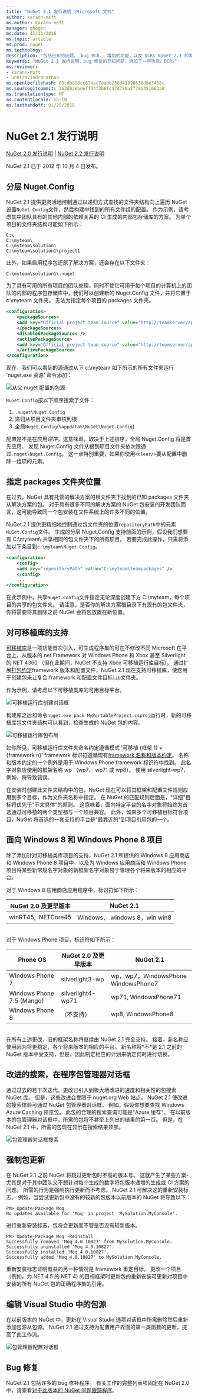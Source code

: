 ```yaml
---
title: "NuGet 2.1 发行说明 |Microsoft 文档"
author: karann-msft
ms.author: karann-msft
manager: ghogen
ms.date: 11/11/2016
ms.topic: article
ms.prod: nuget
ms.technology: 
description: "包括已知的问题、 bug 修复、 增加的功能，以及 DCRs NuGet 2.1 的发行说明。"
keywords: "NuGet 2.1 发行说明，bug 修复的已知问题，添加了一些功能，DCRs"
ms.reviewer:
- karann-msft
- unniravindranathan
ms.openlocfilehash: 05cdb898cc674ac7eadb238d41896638d8e3488c
ms.sourcegitcommit: 262d026beeffd4f3b6fc47d780a2f701451663a8
ms.translationtype: MT
ms.contentlocale: zh-CN
ms.lasthandoff: 01/25/2018
---
```

# <a name="nuget-21-release-notes"></a>NuGet 2.1 发行说明

[NuGet 2.0 发行说明](../release-notes/nuget-2.0.md) | [NuGet 2.2 发行说明](../release-notes/nuget-2.2.md)

NuGet 2.1 已于 2012 年 10 月 4 日发布。

## <a name="hierarchical-nugetconfig"></a>分层 Nuget.Config
NuGet 2.1 提供更灵活地控制通过以递归方式查找的文件夹结构向上遍历 NuGet 设置`NuGet.Config`文件，然后构建中找到的所有文件组的配置。  作为示例，请考虑其中团队具有的其他内部的依赖关系的 CI 生成的内部包存储库的方案。 为单个项目的文件夹结构可能如下所示：

    C:\
    C:\myteam\
    C:\myteam\solution1
    C:\myteam\solution1\project1

此外，如果启用程序包还原了解决方案，还会存在以下文件夹：

    C:\myteam\solution1\.nuget

为了具有可用的所有项目的团队处理，同时不使它可用于每个项目的计算机上的团队的内部的程序包存储库中，我们可以创建新的 Nuget.Config 文件，并将它置于 c:\myteam 文件夹。 无法为指定每个项目的 packages 文件夹。

```xml
<configuration>
    <packageSources>
    <add key="Official project team source" value="http://teamserver/api/v2/" />
    </packageSources>
    <disabledPackageSources />
    <activePackageSource>
    <add key="Official project team source" value="http://teamserver/api/v2/" />
    </activePackageSource>
</configuration>
```

现在，我们可以看到的源通过从下 c:\myteam 如下所示的所有文件夹运行 'nuget.exe 资源' 命令添加：

![从父 nuget 配置的包源](./media/releasenotes-21-cfg-hierarchy.png)

`NuGet.Config`按以下顺序搜索了文件：

1. `.nuget\Nuget.Config`
2. 递归从项目文件夹审核到根
3. 全局`Nuget.Config`(`%appdata%\NuGet\Nuget.Config`)

配置是不是在应用*逆序*，这意味着，取决于上述排序，全局 Nuget.Config 将是首先应用、 发现 Nuget.Config 文件从根到项目文件夹依次跟通过`.nuget\Nuget.Config`。  这一点特别重要，如果你使用`<clear/>`要从配置中删除一组项的元素。

## <a name="specify-packages-folder-location"></a>指定 packages 文件夹位置
在过去，NuGet 具有托管的解决方案的根文件夹下找到的已知 packages 文件夹从解决方案的包。  对于具有很多不同的解决方案的 NuGet 包安装的开发团队而言，这可能导致同一个包安装在文件系统上的许多不同的位置。

NuGet 2.1 提供更精细地控制通过包文件夹的位置`repositoryPath`中的元素`NuGet.Config`文件。  生成的分层 Nuget.Config 支持前面的示例，假设我们想要有 C:\myteam\ 共享相同的包文件夹下的所有项目。  若要完成此操作，只需将添加以下条目到`c:\myteam\Nuget.Config`。

```xml
<configuration>
    <config>
    <add key="repositoryPath" value="C:\myteam\teampackages" />
    </config>
    ...
</configuration>
```

在此示例中，共享`Nuget.Config`文件指定无论深度创建下方 C:\myteam，每个项目的共享的包文件夹。 请注意，是否你的解决方案根目录下有现有的包文件夹，你将需要将其删除之前 NuGet 会将包放置在新位置。

## <a name="support-for-portable-libraries"></a>对可移植库的支持
[可移植库](/dotnet/standard/cross-platform/cross-platform-development-with-the-portable-class-library)是一项功能首次引入，可生成程序集的可在不修改不同 Microsoft 在平台上，从版本的.net Framework 对 Windows Phone 和 Xbox 甚至 Silverlight 的.NET 4360 （但在此期间，NuGet 不支持 Xbox 可移植运行库目标）。  通过扩展[打包约定](../create-packages/supporting-multiple-target-frameworks.md)framework 版本和配置文件，NuGet 2.1 现在支持可移植库，使您用于创建包来让复合 framework 和配置文件目标`lib`文件夹。

作为示例，请考虑以下可移植类库的可用目标平台。

![可移植运行库创建对话框](./media/releasenotes-21-plib.png)

构建库之后和命令`nuget.exe pack MyPortableProject.csproj`运行时，新的可移植库包文件夹结构可以看到，检查生成的 NuGet 包的内容。

![可移植运行库包布局](./media/releasenotes-21-plib-layout.png)

如你所见，可移植运行库文件夹命名约定遵循模式 '可移植 {框架 1} + {framework n}' framework 标识符遵循现有[framework 名称和版本约定](../schema/target-frameworks.md)。 名称和版本约定的一个例外是用于 Windows Phone framework 标识符中找到。  此名字对象应使用的框架名称 wp （wp7、 wp71 或 wp8）。 使用 silverlight-wp7，例如，将导致错误。

在安装时创建此文件夹结构中的包，NuGet 现在可以将其框架和配置文件规则应用到多个目标，作为文件夹名称中指定。  在 NuGet 的匹配规则后面是，"详细"目标将优先于"不太具体"的原则。  这意味着，面向特定平台的名字对象将始终为首选通过可移植的两个类型都与一个项目兼容。  此外，如果多个可移植目标符合项目，NuGet 将首选的一套支持的平台是"最靠近的"到项目引用包的一个。

## <a name="targeting-windows-8-and-windows-phone-8-projects"></a>面向 Windows 8 和 Windows Phone 8 项目
除了添加针对可移植类库项目的支持，NuGet 2.1 所提供的 Windows 8 应用商店和 Windows Phone 8 项目中，以及为 Windows 应用商店和 Windows Phone 项目将某些新常规名字对象的新框架名字对象易于管理各个将来版本的相应的平台。

对于 Windows 8 应用商店应用程序中，标识符如下所示：

|NuGet 2.0 及更早版本|NuGet 2.1|
|----------------|-----------|
|winRT45, .NETCore45|Windows、 windows 8，win win8|

<br/>
对于 Windows Phone 项目，标识符如下所示：

|Phone OS|NuGet 2.0 及更早版本|NuGet 2.1
|----------------|-----------|-----------|
|Windows Phone 7|silverlight3-wp|wp，wp7，WindowsPhone WindowsPhone7|
|Windows Phone 7.5 (Mango)|silverilght4-wp71|wp71, WindowsPhone71|
|Windows Phone 8|（不支持）|wp8, WindowsPhone8|
<br/>
在所有上述更改，旧的框架名称将继续由 NuGet 2.1 完全支持。  接着，新名称应使用因为将更稳定，各个将来版本的相应的平台。 新名称将*不*是 2.1 之前的 NuGet 版本中受支持，但是，因此制定相应的计划来确定何时进行切换。

## <a name="improved-search-in-package-manager-dialog"></a>改进的搜索，在程序包管理器对话框
通过过去的若干次迭代，更改已引入到极大地改进的速度和相关性的包搜索 NuGet 库。  但是，这些改进会受限于 nuget.org Web 站点。  NuGet 2.1 使改进的搜索体验可通过 NuGet 包管理器对话框。  例如，假设你想要查找 Windows Azure Caching 预览包。  此包的合理的搜索查询可能是"Azure 缓存"。  在以前版本的包管理器对话框中，所需的包将不甚至上列出的结果的第一页。  但是，在 NuGet 2.1 中，所需的包现在显示在搜索结果顶部。

![包管理器对话框搜索](./media/releasenotes-21-vsdlg-search.png)

## <a name="force-package-update"></a>强制包更新
在 NuGet 2.1 之前 NuGet 将跳过更新包时不高的版本号。  这就产生了某些方案-尤其是对于其中团队又不想针对每个生成的数字将包版本递增的生成或 CI 方案的问题。  所需的行为是强制执行更新而不考虑。  NuGet 2.1 可解决这的重新安装标志。  例如，当尝试更新包中没有的较新的包版本以前版本的 NuGet 将导致以下：

    PM> Update-Package Moq
    No updates available for 'Moq' in project 'MySolution.MyConsole'.

进行重新安装标志，包将会更新而不管是否没有较新版本。

    PM> Update-Package Moq -Reinstall
    Successfully removed 'Moq 4.0.10827' from MySolution.MyConsole.
    Successfully uninstalled 'Moq 4.0.10827'.
    Successfully installed 'Moq 4.0.10827'.
    Successfully added 'Moq 4.0.10827' to MySolution.MyConsole.

重新安装标志证明有益的另一种情况是 framework 重定目标。 更改一个项目 （例如，为.NET 4.5 的.NET 4) 的目标框架时更新包的重新安装可更新对项目中安装的所有 NuGet 包的正确程序集的引用。

## <a name="edit-package-sources-within-visual-studio"></a>编辑 Visual Studio 中的包源
在以前版本的 NuGet 中，更新在 Visual Studio 选项对话框中所需删除然后重新添加包源从包源。  NuGet 2.1 通过支持为配置用户界面的第一类函数的更新，提高了此工作流。

![包管理器配置对话框](./media/releasenotes-21-edit-pkg-source.png)

## <a name="bug-fixes"></a>Bug 修复
NuGet 2.1 包括许多的 bug 修补程序。 有关工作的完整列表项固定在 NuGet 2.0 中，请查看[对于此版本的 NuGet 问题跟踪程序](http://nuget.codeplex.com/workitem/list/advanced?keyword=&status=Fixed&type=All&priority=All&release=NuGet%202.1&assignedTo=All&component=All&sortField=LastUpdatedDate&sortDirection=Descending&page=0)。
